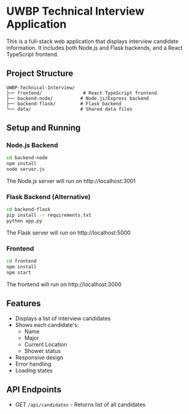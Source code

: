 # UWBP Technical Interview Application

This is a full-stack web application that displays interview candidate information. It includes both Node.js and Flask backends, and a React TypeScript frontend.

## Project Structure

```
UWBP-Technical-Interview/
├── frontend/               # React TypeScript frontend
├── backend-node/          # Node.js/Express backend
├── backend-flask/         # Flask backend
└── data/                  # Shared data files
```

## Setup and Running

### Node.js Backend

```bash
cd backend-node
npm install
node server.js
```

The Node.js server will run on http://localhost:3001

### Flask Backend (Alternative)

```bash
cd backend-flask
pip install -r requirements.txt
python app.py
```

The Flask server will run on http://localhost:5000

### Frontend

```bash
cd frontend
npm install
npm start
```

The frontend will run on http://localhost:3000

## Features

- Displays a list of interview candidates
- Shows each candidate's:
  - Name
  - Major
  - Current Location
  - Shower status
- Responsive design
- Error handling
- Loading states

## API Endpoints

- GET `/api/candidates` - Returns list of all candidates
